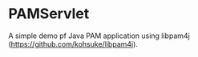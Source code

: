 # PAMServlet
A simple demo pf Java PAM application using libpam4j (https://github.com/kohsuke/libpam4j).

